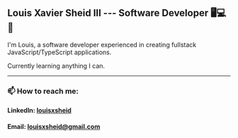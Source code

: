 ## Louis Xavier Sheid III --- Software Developer 🖥️💻📱

I'm Louis, a software developer experienced in creating fullstack JavaScript/TypeScript applications.

Currently learning anything I can.

<hr>

### 📫 How to reach me:
  
#### LinkedIn: <a href='https://www.linkedin.com/in/louisxsheid/' target=”_blank”>louisxsheid</a>

#### Email: louisxsheid@gmail.com

